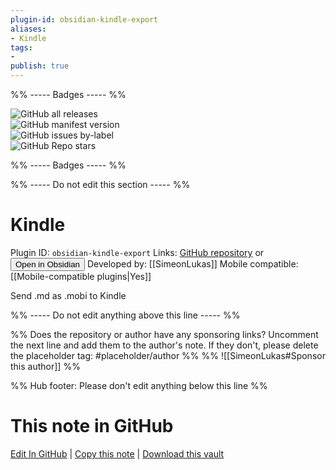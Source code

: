 ```yaml
---
plugin-id: obsidian-kindle-export
aliases:
- Kindle
tags: 
- 
publish: true
---
```


%% ----- Badges ----- %%

![GitHub all releases](https://img.shields.io/github/downloads/SimeonLukas/obsidian-kindle-export/total?color=573E7A&logo=github&style=for-the-badge)   
![GitHub manifest version](https://img.shields.io/github/manifest-json/v/SimeonLukas/obsidian-kindle-export?color=573E7A&logo=github&style=for-the-badge)   
![GitHub issues by-label](https://img.shields.io/github/issues/SimeonLukas/obsidian-kindle-export/help%20wanted?color=573E7A&logo=github&style=for-the-badge)   
![GitHub Repo stars](https://img.shields.io/github/stars/SimeonLukas/obsidian-kindle-export?color=573E7A&logo=github&style=for-the-badge)

%% ----- Badges ----- %%

%% ----- Do not edit this section ----- %%

# Kindle

Plugin ID: `obsidian-kindle-export`
Links: [GitHub repository](https://github.com/SimeonLukas/obsidian-kindle-export) or [<button id=HH>Open in Obsidian</button>](obsidian://show-plugin?id=obsidian-kindle-export)
Developed by: [[SimeonLukas]]
Mobile compatible: [[Mobile-compatible plugins|Yes]]

Send .md as .mobi to Kindle

%% ----- Do not edit anything above this line ----- %% 

%% Does the repository or author have any sponsoring links? Uncomment the next line and add them to the author's note. If they don't, please delete the placeholder tag: #placeholder/author %%
%% ![[SimeonLukas#Sponsor this author]] %%

%% Hub footer: Please don't edit anything below this line %%

# This note in GitHub

<span class="git-footer">[Edit In GitHub](https://github.dev/obsidian-community/obsidian-hub/blob/main/02%20-%20Community%20Expansions/02.05%20All%20Community%20Expansions/Plugins/obsidian-kindle-export.md "git-hub-edit-note") | [Copy this note](https://raw.githubusercontent.com/obsidian-community/obsidian-hub/main/02%20-%20Community%20Expansions/02.05%20All%20Community%20Expansions/Plugins/obsidian-kindle-export.md "git-hub-copy-note") | [Download this vault](https://github.com/obsidian-community/obsidian-hub/archive/refs/heads/main.zip "git-hub-download-vault") </span>
